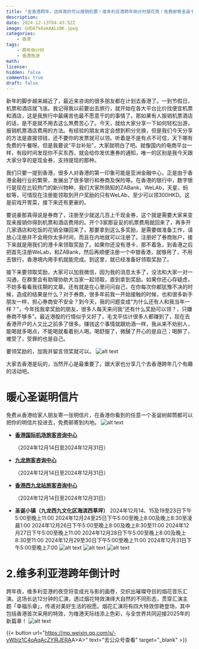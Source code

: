 ```yaml
---
title: "去香港跨年，这样真的可以报销机票！维多利亚港跨年倒计时烟花秀！免费邮寄圣诞卡片给内地的朋友送祝福。"
description: 
date: 2024-12-13T04:43:52Z
image: GdDATk6akAALzBK.jpeg
categories:
    - 香港
tags:
    - 跨年倒计时
    - 香港旅游
math: 
license: 
hidden: false
comments: true
draft: false
---
```



新年的脚步越来越近了，最近来咨询的很多朋友都在计划去香港了。一到节假日，机票和酒店就飞涨。我记得我以前要出去旅行，就开始在各大平台比价找便宜机票和酒店，这是我旅行中最痛苦也最不愿意干的的事情了。那如果有人报销机票酒店的话，是不是就不用去这么煞费苦心了。今天，就给大家分享一下如何轻松出游，报销机票酒店费用的方法。有经验的朋友肯定会想到积分兑换，但是我们今天分享的方法是直接领钱，还不要你的发票就可以领。听着是不是有点不可信，天下哪有免费的午餐呀。但是我要说“平台补贴”，大家就明白了吧。就像国内的电商平台一样，有段时间发现你不买东西，就会给你发优惠券的通知，唯一的区别是我今天跟大家分享的是现金券，支持提现的那种。

我们只要一提到香港，很多人对香港的第一印象可能是亚洲金融中心，正是由于香港金融行业的繁荣，发展出了很多银行和券商及保险等。在香港的银行中，数字银行是现在比较热门的新兴物种，我们大家所熟知的ZABank，WeLAb，天星，蚂蚁等，可惜现在注册能领取到开户奖励的只有WeLAb，至少可以领300HKD。这是前戏开胃菜，接下来还有更豪的。

要说豪那真得说是券商了，注册至少就送几百上千现金券，这个就是需要大家来变现来报销你得到机票和酒店费用的。开个3家那妥妥的机票费用就回来了，再多开几家酒店和吃饭的花销全赚回来了。那要拿到这么多奖励，是需要做准备工作，请放心注册并不会用你太多时间，而且在内地就可以注册了。注册好了券商账户，接下来就是用我们的港卡来领取奖励了。如果你还没有港卡，那不着急，到香港之后把首先注册WeLab，和ZABank，然后再顺便注册一个中银香港，就够用了，不用去银行，香港境内用手机就能完成。到这里，就已经准备好领取奖励了。

接下来要领取奖励，大家可以加我微信，因为我的消息太多了，没法和大家一对一沟通，在群里会有助理协助大当家一起领取，直到拿到奖励。如果你还心存疑虑，不妨多看看我往期的文章。还有就是在心里问问自己，在你每次你都犹豫不决的时候，造成的结果是什么？对于券商，很多年前我一开始接触的时候，也和很多新手朋友一样，担心券商安不安全？到今天，我的问题变成“为什么还有人和我当年一样？”，今年找我拿奖励的朋友，很多人每天来问我“还有什么奖励可以领？，只嫌券商不够多”。最近港股的行情似乎又好了，毛戈平估计很多人都赚到了，现在去香港开户的人又比之前多了很多。赚钱这个事情就跟劝酒一样，我从来不劝别人，能喝就多喝点，不能喝就看着别人喝。喝舒服了，微醺了开心的是自己；喝醉了，难受了，受罪的也是自己。

要领奖励的，加我并留言领奖就可以。
![alt text](image.png)

大家去香港是玩的，当然开心是最重要了。跟大家也分享几个去香港跨年几个有趣的活动吧。

# **暖心圣诞明信片**

免费从香港给家人朋友寄一张明信片，在香港你看到的任意一个圣诞树邮筒都可以把你的明信片投进去，免费邮寄到内地。
![alt text](image.png)

- [**香港国际机场旅客咨询中心**](https://www.discoverhongkong.com/tc/plan/traveller-info/visitor-centres.html)

    （2024年12月14日至2024年12月31日）

- [**九龙旅客咨询中心**](https://www.discoverhongkong.com/tc/plan/traveller-info/visitor-centres.html)

    （2024年12月14日至2024年12月31日）

- [**香港西九龙站旅客咨询中心**](https://www.discoverhongkong.com/tc/plan/traveller-info/visitor-centres.html)

    （2024年12月14日至2024年12月31日）

- **圣诞小镇（九龙西九文化区海滨西草坪）**
2024年12月14、15及19至23日下午5:00至晚上11:00
2024年12月24至25日下午5:00至晚上8:00及晚上8:30至凌晨1:00
2024年12月26日下午5:00至晚上8:00及晚上8:30至11:00
2024年12月27日下午5:00至晚上11:00
2024年12月28日下午5:00至晚上8:00及晚上8:30至11:00
2024年12月29至30日下午5:00至晚上11:00
2024年12月31日下午5:00至晚上7:00
    ![alt text](GdDATk6akAALzBK.jpeg) ![alt text](GdDATk7agAATri_.jpeg) ![alt text](GdyVXucaoAA161F.jpeg)

# 2.维多利亚港跨年倒计时

跨年夜，维多利亚港的夜空将变成光与影的画卷，交织出璀璨夺目的烟花音乐汇演。这场长达12分钟的汇演，透过烟花特效演绎大自然的不同形态，贯穿汇演主题「幸福乐章」，传递对美好生活的祝愿。烟花汇演将有四大特效惊艳登场，其中包括香港首次采用的特效，为维港天际线添上色彩，与全世界共同迎接2025年的新篇章！
![alt text](image.png)

{{< button url="<https://mp.weixin.qq.com/s/-yWblz1C4oAqAcZYlRJERA>A>A>" text="去公众号查看" target="_blank" >}}
